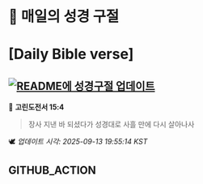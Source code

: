 # 🙏 매일의 성경 구절
# [Daily Bible verse]
## [![README에 성경구절 업데이트](https://github.com/DONGSUKA/first_test/actions/workflows/update-readme-bible.yml/badge.svg)](https://github.com/DONGSUKA/first_test/actions/workflows/update-readme-bible.yml)
<!-- START_BIBLE_VERSE -->
📖 **고린도전서 15:4**
> 장사 지낸 바 되셨다가 성경대로 사흘 만에 다시 살아나사

🕊️ _업데이트 시각: 2025-09-13 19:55:14 KST_
  <!-- END_BIBLE_VERSE -->
## GITHUB_ACTION
